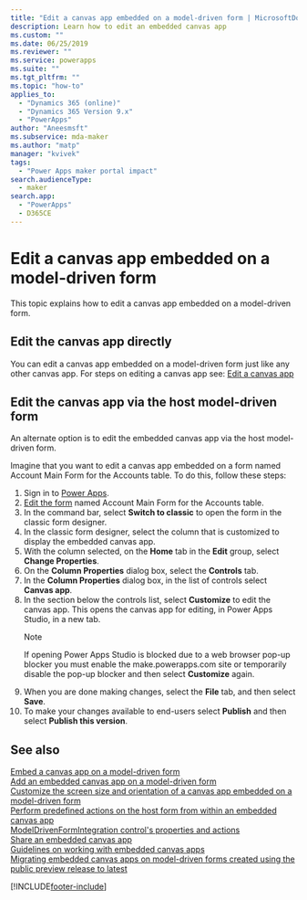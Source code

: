 ```yaml
---
title: "Edit a canvas app embedded on a model-driven form | MicrosoftDocs"
description: Learn how to edit an embedded canvas app
ms.custom: ""
ms.date: 06/25/2019
ms.reviewer: ""
ms.service: powerapps
ms.suite: ""
ms.tgt_pltfrm: ""
ms.topic: "how-to"
applies_to: 
  - "Dynamics 365 (online)"
  - "Dynamics 365 Version 9.x"
  - "PowerApps"
author: "Aneesmsft"
ms.subservice: mda-maker
ms.author: "matp"
manager: "kvivek"
tags: 
  - "Power Apps maker portal impact"
search.audienceType: 
  - maker
search.app: 
  - "PowerApps"
  - D365CE
---
```


# Edit a canvas app embedded on a model-driven form



This topic explains how to edit a canvas app embedded on a model-driven form.

## Edit the canvas app directly
You can edit a canvas app embedded on a model-driven form just like any other canvas app. For steps on editing a canvas app see: [Edit a canvas app](../canvas-apps/edit-app.md)

## Edit the canvas app via the host model-driven form
An alternate option is to edit the embedded canvas app via the host model-driven form.

Imagine that you want to edit a canvas app embedded on a form named Account Main Form for the Accounts table. To do this, follow these steps: 

1.	Sign in to [Power Apps](https://make.powerapps.com/?utm_source=padocs&utm_medium=linkinadoc&utm_campaign=referralsfromdoc).
2.  [Edit the form](create-and-edit-forms.md) named Account Main Form for the Accounts table. 
3.  In the command bar, select **Switch to classic** to open the form in the classic form designer.
4.	In the classic form designer, select the column that is customized to display the embedded canvas app.
5.	With the column selected, on the **Home** tab in the **Edit** group, select **Change Properties**.
6.	On the **Column Properties** dialog box, select the **Controls** tab.
7.	In the **Column Properties** dialog box, in the list of controls select **Canvas app**.
8.	In the section below the controls list, select **Customize** to edit the canvas app. This opens the canvas app for editing, in Power Apps Studio, in a new tab.
	   > [!NOTE]
       > If opening Power Apps Studio is blocked due to a web browser pop-up blocker you must enable the make.powerapps.com site or temporarily disable the pop-up blocker and then select **Customize** again.
9. When you are done making changes, select the **File** tab, and then select **Save**.
10. To make your changes available to end-users select **Publish** and then select **Publish this version**.

## See also
[Embed a canvas app on a model-driven form](embed-canvas-app-in-form.md) <br />
[Add an embedded canvas app on a model-driven form](embedded-canvas-app-add-classic-designer.md) <br />
[Customize the screen size and orientation of a canvas app embedded on a model-driven form](embedded-canvas-app-customize-screen.md) <br />
[Perform predefined actions on the host form from within an embedded canvas app](embedded-canvas-app-actions.md) <br />
[ModelDrivenFormIntegration control's properties and actions](embedded-canvas-app-properties-actions.md) <br />
[Share an embedded canvas app](share-embedded-canvas-app.md) <br />
[Guidelines on working with embedded canvas apps](embedded-canvas-app-guidelines.md) <br />
[Migrating embedded canvas apps on model-driven forms created using the public preview release to latest](embedded-canvas-app-migrate-from-preview.md) <br />


[!INCLUDE[footer-include](../../includes/footer-banner.md)]